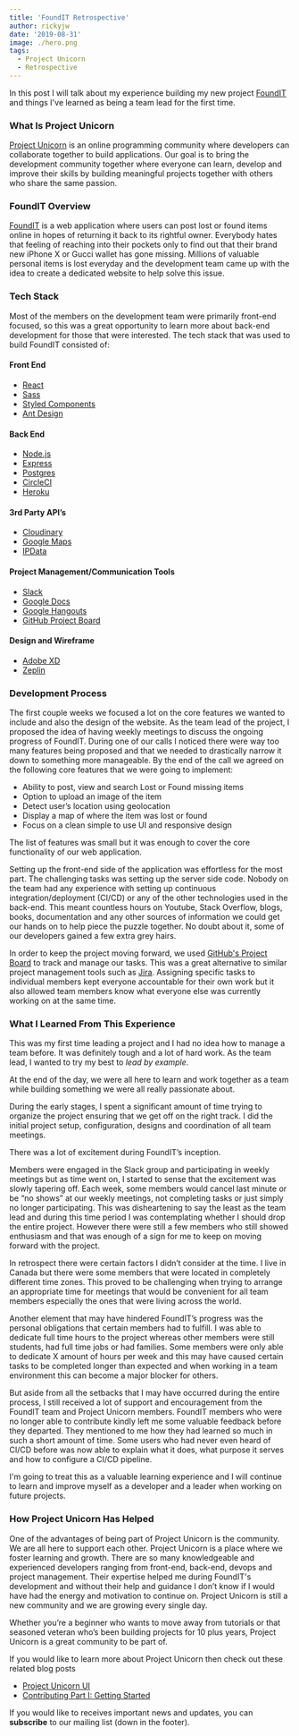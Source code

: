 ```yaml
---
title: 'FoundIT Retrospective'
author: rickyjw
date: '2019-08-31'
image: ./hero.png
tags:
  - Project Unicorn
  - Retrospective
---
```


In this post I will talk about my experience building my new project [FoundIT](https://foundit.herokuapp.com) and things I've learned as being a team lead for the first time.

### What Is Project Unicorn

[Project Unicorn](https://projectunicorn.net/) is an online programming community where developers can collaborate together to build applications. Our goal is to bring the development community together where everyone can learn, develop and improve their skills by building meaningful projects together with others who share the same passion.

### FoundIT Overview

[FoundIT](https://foundit.herokuapp.com) is a web application where users can post lost or found items online in hopes of returning it back to its rightful owner. Everybody hates that feeling of reaching into their pockets only to find out that their brand new iPhone X or Gucci wallet has gone missing. Millions of valuable personal items is lost everyday and the development team came up with the idea to create a dedicated website to help solve this issue.

### Tech Stack

Most of the members on the development team were primarily front-end focused, so this was a great opportunity to learn more about back-end development for those that were interested. The tech stack that was used to build FoundIT consisted of:

#### Front End

- [React](https://reactjs.org/)
- [Sass](https://sass-lang.com/)
- [Styled Components](https://www.styled-components.com/)
- [Ant Design](https://ant.design/)

#### Back End

- [Node.js](https://nodejs.org/en/)
- [Express](https://expressjs.com/)
- [Postgres](https://www.postgresql.org/)
- [CircleCI](https://circleci.com/)
- [Heroku](https://www.heroku.com/)

#### 3rd Party API’s

- [Cloudinary](https://cloudinary.com/documentation/cloudinary_references)
- [Google Maps](https://developers.google.com/maps/documentation/javascript/tutorial)
- [IPData](https://ipdata.co/)

#### Project Management/Communication Tools

- [Slack](https://slack.com)
- [Google Docs](https://docs.google.com)
- [Google Hangouts](https://hangouts.google.com/webchat/start)
- [GitHub Project Board](https://github.com/features/project-management/)

#### Design and Wireframe

- [Adobe XD](https://www.adobe.com/ca/products/xd.html)
- [Zeplin](https://zeplin.io/)

### Development Process

The first couple weeks we focused a lot on the core features we wanted to include and also the design of the website. As the team lead of the project, I proposed the idea of having weekly meetings to discuss the ongoing progress of FoundIT. During one of our calls I noticed there were way too many features being proposed and that we needed to drastically narrow it down to something more manageable. By the end of the call we agreed on the following core features that we were going to implement:

- Ability to post, view and search Lost or Found missing items
- Option to upload an image of the item
- Detect user’s location using geolocation
- Display a map of where the item was lost or found
- Focus on a clean simple to use UI and responsive design

The list of features was small but it was enough to cover the core functionality of our web application.

Setting up the front-end side of the application was effortless for the most part. The challenging tasks was setting up the server side code. Nobody on the team had any experience with setting up continuous integration/deployment (CI/CD) or any of the other technologies used in the back-end. This meant countless hours on Youtube, Stack Overflow, blogs, books, documentation and any other sources of information we could get our hands on to help piece the puzzle together. No doubt about it, some of our developers gained a few extra grey hairs.

In order to keep the project moving forward, we used [GitHub's Project Board](https://github.com/features/project-management/) to track and manage our tasks. This was a great alternative to similar project management tools such as [Jira](https://www.atlassian.com/software/jira). Assigning specific tasks to individual members kept everyone accountable for their own work but it also allowed team members know what everyone else was currently working on at the same time.

### What I Learned From This Experience

This was my first time leading a project and I had no idea how to manage a team before. It was definitely tough and a lot of hard work. As the team lead, I wanted to try my best to _lead by example_.

At the end of the day, we were all here to learn and work together as a team while building something we were all really passionate about.

During the early stages, I spent a significant amount of time trying to organize the project ensuring that we get off on the right track. I did the initial project setup, configuration, designs and coordination of all team meetings.

There was a lot of excitement during FoundIT’s inception.

Members were engaged in the Slack group and participating in weekly meetings but as time went on, I started to sense that the excitement was slowly tapering off. Each week, some members would cancel last minute or be “no shows” at our weekly meetings, not completing tasks or just simply no longer participating. This was disheartening to say the least as the team lead and during this time period I was contemplating whether I should drop the entire project. However there were still a few members who still showed enthusiasm and that was enough of a sign for me to keep on moving forward with the project.

In retrospect there were certain factors I didn’t consider at the time. I live in Canada but there were some members that were located in completely different time zones. This proved to be challenging when trying to arrange an appropriate time for meetings that would be convenient for all team members especially the ones that were living across the world.

Another element that may have hindered FoundIT’s progress was the personal obligations that certain members had to fulfill. I was able to dedicate full time hours to the project whereas other members were still students, had full time jobs or had families. Some members were only able to dedicate X amount of hours per week and this may have caused certain tasks to be completed longer than expected and when working in a team environment this can become a major blocker for others.

But aside from all the setbacks that I may have occurred during the entire process, I still received a lot of support and encouragement from the FoundIT team and Project Unicorn members. FoundIT members who were no longer able to contribute kindly left me some valuable feedback before they departed. They mentioned to me how they had learned so much in such a short amount of time. Some users who had never even heard of CI/CD before was now able to explain what it does, what purpose it serves and how to configure a CI/CD pipeline.

I'm going to treat this as a valuable learning experience and I will continue to learn and improve myself as a developer and a leader when working on future projects.

### How Project Unicorn Has Helped

One of the advantages of being part of Project Unicorn is the community. We are all here to support each other. Project Unicorn is a place where we foster learning and growth. There are so many knowledgeable and experienced developers ranging from front-end, back-end, devops and project management. Their expertise helped me during FoundIT's development and without their help and guidance I don’t know if I would have had the energy and motivation to continue on. Project Unicorn is still a new community and we are growing every single day.

Whether you’re a beginner who wants to move away from tutorials or that seasoned veteran who’s been building projects for 10 plus years, Project Unicorn is a great community to be part of.

If you would like to learn more about Project Unicorn then check out these related blog posts

- [Project Unicorn UI](https://projectunicorn.net/blog/project-unicorn-ui/)
- [Contributing Part I: Getting Started](https://projectunicorn.net/blog/contributing-part-i-getting-started/)

If you would like to receives important news and updates, you can **subscribe** to our mailing list (down in the footer).
